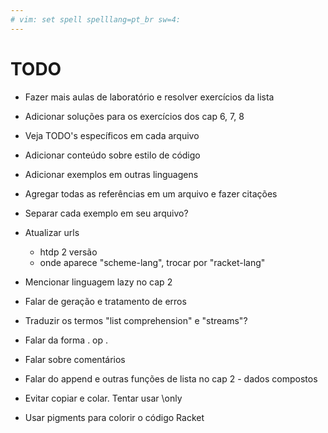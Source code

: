 ```yaml
---
# vim: set spell spelllang=pt_br sw=4:
---
```


# TODO

- Fazer mais aulas de laboratório e resolver exercícios da lista

- Adicionar soluções para os exercícios dos cap 6, 7, 8

- Veja TODO's específicos em cada arquivo

- Adicionar conteúdo sobre estilo de código

- Adicionar exemplos em outras linguagens

- Agregar todas as referências em um arquivo e fazer citações

- Separar cada exemplo em seu arquivo?

- Atualizar urls
    - htdp 2 versão
    - onde aparece "scheme-lang", trocar por "racket-lang"

- Mencionar linguagem lazy no cap 2

- Falar de geração e tratamento de erros

- Traduzir os termos "list comprehension" e "streams"?

- Falar da forma . op .

- Falar sobre comentários

- Falar do append e outras funções de lista no cap 2 - dados compostos

- Evitar copiar e colar. Tentar usar \only

- Usar pigments para colorir o código Racket
